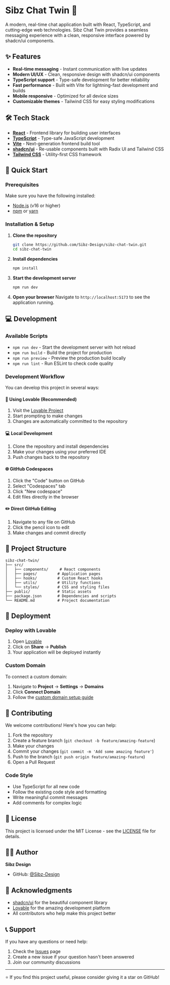 # Sibz Chat Twin 💬

A modern, real-time chat application built with React, TypeScript, and cutting-edge web technologies. Sibz Chat Twin provides a seamless messaging experience with a clean, responsive interface powered by shadcn/ui components.

## ✨ Features

- **Real-time messaging** - Instant communication with live updates
- **Modern UI/UX** - Clean, responsive design with shadcn/ui components
- **TypeScript support** - Type-safe development for better reliability
- **Fast performance** - Built with Vite for lightning-fast development and builds
- **Mobile responsive** - Optimized for all device sizes
- **Customizable themes** - Tailwind CSS for easy styling modifications

## 🛠️ Tech Stack

- **[React](https://reactjs.org/)** - Frontend library for building user interfaces
- **[TypeScript](https://www.typescriptlang.org/)** - Type-safe JavaScript development
- **[Vite](https://vitejs.dev/)** - Next-generation frontend build tool
- **[shadcn/ui](https://ui.shadcn.com/)** - Re-usable components built with Radix UI and Tailwind CSS
- **[Tailwind CSS](https://tailwindcss.com/)** - Utility-first CSS framework

## 🚀 Quick Start

### Prerequisites

Make sure you have the following installed:
- [Node.js](https://nodejs.org/) (v16 or higher)
- [npm](https://www.npmjs.com/) or [yarn](https://yarnpkg.com/)

### Installation & Setup

1. **Clone the repository**
   ```bash
   git clone https://github.com/Sibz-Design/sibz-chat-twin.git
   cd sibz-chat-twin
   ```

2. **Install dependencies**
   ```bash
   npm install
   ```

3. **Start the development server**
   ```bash
   npm run dev
   ```

4. **Open your browser**
   Navigate to `http://localhost:5173` to see the application running.

## 💻 Development

### Available Scripts

- `npm run dev` - Start the development server with hot reload
- `npm run build` - Build the project for production
- `npm run preview` - Preview the production build locally
- `npm run lint` - Run ESLint to check code quality

### Development Workflow

You can develop this project in several ways:

#### 🎨 Using Lovable (Recommended)
1. Visit the [Lovable Project](https://lovable.dev/projects/e791dbaa-a198-4ab5-af65-ce3d52bb3615)
2. Start prompting to make changes
3. Changes are automatically committed to the repository

#### 💻 Local Development
1. Clone the repository and install dependencies
2. Make your changes using your preferred IDE
3. Push changes back to the repository

#### 🌐 GitHub Codespaces
1. Click the "Code" button on GitHub
2. Select "Codespaces" tab
3. Click "New codespace"
4. Edit files directly in the browser

#### ✏️ Direct GitHub Editing
1. Navigate to any file on GitHub
2. Click the pencil icon to edit
3. Make changes and commit directly

## 📁 Project Structure

```
sibz-chat-twin/
├── src/
│   ├── components/     # React components
│   ├── pages/         # Application pages
│   ├── hooks/         # Custom React hooks
│   ├── utils/         # Utility functions
│   └── styles/        # CSS and styling files
├── public/            # Static assets
├── package.json       # Dependencies and scripts
└── README.md          # Project documentation
```

## 🚢 Deployment

### Deploy with Lovable
1. Open [Lovable](https://lovable.dev/projects/e791dbaa-a198-4ab5-af65-ce3d52bb3615)
2. Click on **Share** → **Publish**
3. Your application will be deployed instantly

### Custom Domain
To connect a custom domain:
1. Navigate to **Project** → **Settings** → **Domains**
2. Click **Connect Domain**
3. Follow the [custom domain setup guide](https://docs.lovable.dev/tips-tricks/custom-domain#step-by-step-guide)

## 🤝 Contributing

We welcome contributions! Here's how you can help:

1. Fork the repository
2. Create a feature branch (`git checkout -b feature/amazing-feature`)
3. Make your changes
4. Commit your changes (`git commit -m 'Add some amazing feature'`)
5. Push to the branch (`git push origin feature/amazing-feature`)
6. Open a Pull Request

### Code Style

- Use TypeScript for all new code
- Follow the existing code style and formatting
- Write meaningful commit messages
- Add comments for complex logic

## 📄 License

This project is licensed under the MIT License - see the [LICENSE](LICENSE) file for details.

## 👨‍💻 Author

**Sibz Design**
- GitHub: [@Sibz-Design](https://github.com/Sibz-Design)

## 🙏 Acknowledgments

- [shadcn/ui](https://ui.shadcn.com/) for the beautiful component library
- [Lovable](https://lovable.dev/) for the amazing development platform
- All contributors who help make this project better

## 📞 Support

If you have any questions or need help:

1. Check the [Issues](https://github.com/Sibz-Design/sibz-chat-twin/issues) page
2. Create a new issue if your question hasn't been answered
3. Join our community discussions

---

⭐ If you find this project useful, please consider giving it a star on GitHub!
